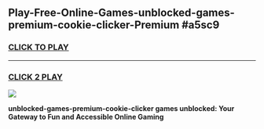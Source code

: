 
## Play-Free-Online-Games-unblocked-games-premium-cookie-clicker-Premium #a5sc9
<h3>
<a href="https://premium.freeplayer.one?title=unblocked-games-premium-cookie-clicker&ref=8M">CLICK TO PLAY</a></h3>
<hr>

<h3>
<a href="https://premium.freeplayer.one?title=unblocked-games-premium-cookie-clicker&ref=8M">CLICK 2 PLAY</a>
  
</h3>

<a href="https://premium.freeplayer.one?title=unblocked-games-premium-cookie-clicker&ref=8M"><img src="https://clearcache.store/games.png"></a>


**unblocked-games-premium-cookie-clicker games unblocked: Your Gateway to Fun and Accessible Online Gaming**
